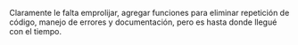 Claramente le falta emprolijar, agregar funciones para eliminar repetición de código, manejo de errores y documentación, pero es hasta donde llegué con el tiempo.